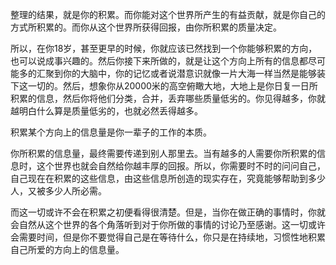 整理的结果，就是你的积累。而你能对这个世界所产生的有益贡献，就是你自己的方式所积累的。而你从这个世界所获得回报，由你所积累的质量决定。

所以，在你18岁，甚至更早的时候，你就应该已然找到一个你能够积累的方向，也可以说成事兴趣的。然后你接下来所做的，就是让这个方向上所有的信息都尽可能多的汇聚到你的大脑中，你的记忆或者说潜意识就像一片大海一样当然是能够装下这一切的。然后，想象你从20000米的高空俯瞰大地，大地上是你日复一日所积累的信息，然后你将他们分类，合并，丢弃哪些质量低劣的。你见得越多，你就越明白什么算是质量低劣的，也就必然丢得越多。

积累某个方向上的信息量是你一辈子的工作的本质。

你所积累的信息量，最终需要传递到别人那里去。当有越多的人需要你所积累的信息时，这个世界也就会自然给你越丰厚的回报。所以，你需要时不时的问问自己，自己现在在积累的这些信息，由这些信息所创造的现实存在，究竟能够帮助到多少人，又被多少人所必需。

而这一切或许不会在积累之初便看得很清楚。但是，当你在做正确的事情时，你就会自然从这个世界的各个角落听到对于你所做的事情的讨论乃至感谢。这一切或许会需要时间，但是你不要觉得自己是在等待什么，你只是在持续地，习惯性地积累自己所爱的方向上的信息量。
